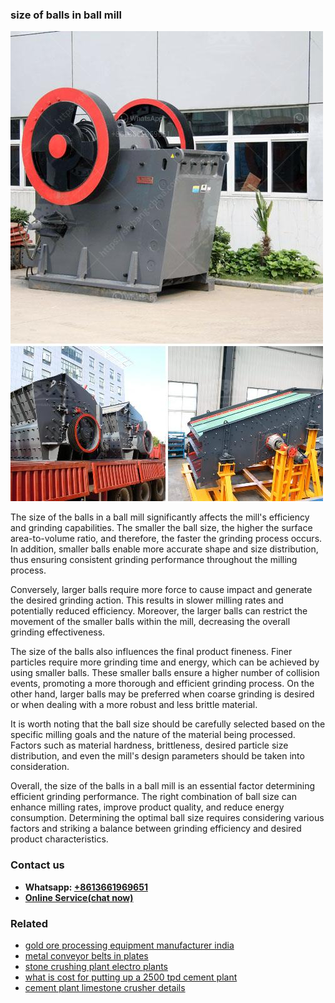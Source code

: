<h3>size of balls in ball mill</h3><img src='1703042483.jpg' alt=''><p>The size of the balls in a ball mill significantly affects the mill's efficiency and grinding capabilities. The smaller the ball size, the higher the surface area-to-volume ratio, and therefore, the faster the grinding process occurs. In addition, smaller balls enable more accurate shape and size distribution, thus ensuring consistent grinding performance throughout the milling process.</p><p>Conversely, larger balls require more force to cause impact and generate the desired grinding action. This results in slower milling rates and potentially reduced efficiency. Moreover, the larger balls can restrict the movement of the smaller balls within the mill, decreasing the overall grinding effectiveness.</p><p>The size of the balls also influences the final product fineness. Finer particles require more grinding time and energy, which can be achieved by using smaller balls. These smaller balls ensure a higher number of collision events, promoting a more thorough and efficient grinding process. On the other hand, larger balls may be preferred when coarse grinding is desired or when dealing with a more robust and less brittle material.</p><p>It is worth noting that the ball size should be carefully selected based on the specific milling goals and the nature of the material being processed. Factors such as material hardness, brittleness, desired particle size distribution, and even the mill's design parameters should be taken into consideration.</p><p>Overall, the size of the balls in a ball mill is an essential factor determining efficient grinding performance. The right combination of ball size can enhance milling rates, improve product quality, and reduce energy consumption. Determining the optimal ball size requires considering various factors and striking a balance between grinding efficiency and desired product characteristics.</p><h3>Contact us</h3><ul><li><strong>Whatsapp:&nbsp;<a href="https://wa.me/8613661969651">+8613661969651</a></strong></li><li><a href="https://swt.shibang-china.com/?git&amp;zhl&amp;size of balls in ball mill"><strong>Online Service(chat now)</strong></a></li></ul><h3>Related</h3><ul><li><a href='gold ore processing equipment manufacturer india.md'>gold ore processing equipment manufacturer india</a></li><li><a href='metal conveyor belts in plates.md'>metal conveyor belts in plates</a></li><li><a href='stone crushing plant electro plants.md'>stone crushing plant electro plants</a></li><li><a href='what is cost for putting up a 2500 tpd cement plant.md'>what is cost for putting up a 2500 tpd cement plant</a></li><li><a href='cement plant limestone crusher details.md'>cement plant limestone crusher details</a></li></ul>